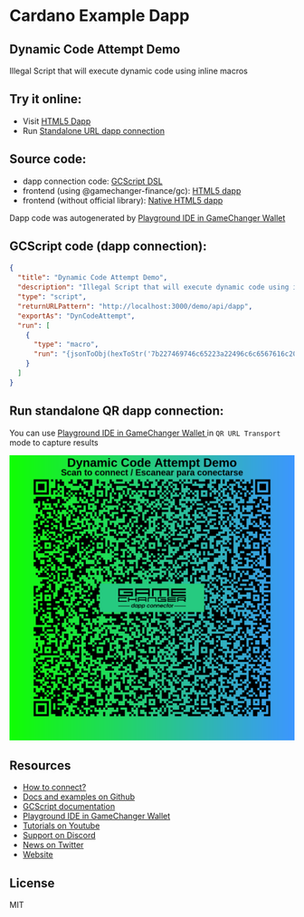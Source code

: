 
# Cardano Example Dapp

## **Dynamic Code Attempt Demo**

Illegal Script that will execute dynamic code using inline macros


## Try it online: 

-  Visit [HTML5 Dapp](https://gamechangerfinance.github.io/gamechanger.wallet/examples/Dynamic%20Code%20Attempt%20Demo.html)
-  Run [Standalone URL dapp connection](https://beta-wallet.gamechanger.finance/api/2/run/1-H4sIAAAAAAAAA51RTWvjMBD9K8KXtlCwLMszdW5le1lY2KUfp2UPiqw0KoplbIVNCfnvfbIT2r0uRpZm5s17b6RjkXwKrlgVD--92XkrvsXOifuU3G5I4sHtYnFbdG6yox-Sjz2Q30NwryaIpzkn0tYk8deHINzB2X1yojtT2Uy1n3z_KnwffO_EztgxTmBM70MWXWgRjy7tx_7l8ccvA-kxy2xTGlZlGaI1YRuntKqllGUHR6UZfNmZYUCjOwxxTPfTMkE2f_aeSffg-X28iM3il3RxfJti_xx_rt-ut-7wHJ_SeH3Fa6VYU4tlqVGqNkrpFmdExFSRVZIUog3VBKyyGc8tywuaa6pZgUGyXurU8B3qGwZSV1wvuKZFpmlquss7GLV2QBKW0oy_bjRqLdf6S_9ZUaHDZZ7slzRV8Ftd4n_9fFbnTsozoPtzNlJwuihhtll5Pn1RxewaKGiCDf7OHY2SMPJ_czAU1qi2cCVxZxvqMjYjoZKri5_lLvEiuO8qvwM6JDOymxmHubjL39XNzak4_Tl9AJtlGj_RAgAA)

## Source code:

- dapp connection code: [GCScript DSL](Dynamic%20Code%20Attempt%20Demo.gcscript)
- frontend (using @gamechanger-finance/gc): [HTML5 dapp](Dynamic%20Code%20Attempt%20Demo.html)
- frontend (without official library): [Native HTML5 dapp](Dynamic%20Code%20Attempt%20Demo_nolib.html)

Dapp code was autogenerated by [Playground IDE in GameChanger Wallet ](https://beta-wallet.gamechanger.finance/playground)

## GCScript code (dapp connection):
```json
{
  "title": "Dynamic Code Attempt Demo",
  "description": "Illegal Script that will execute dynamic code using inline macros",
  "type": "script",
  "returnURLPattern": "http://localhost:3000/demo/api/dapp",
  "exportAs": "DynCodeAttempt",
  "run": [
    {
      "type": "macro",
      "run": "{jsonToObj(hexToStr('7b227469746c65223a22496c6c6567616c20626c6f636b222c2274797065223a22736372697074222c226578706f72744173223a22596f7553686f756c644e65766572476574546869734578706f7274222c2272756e223a7b2264617461223a7b2274797065223a2264617461222c2276616c7565223a22496620746869732067657473206578706f7274656420756e646572207468652027596f7553686f756c644e65766572476574546869734578706f727427206b65792c20736f6d657468696e6720697320637269746963616c6c792077726f6e6721227d7d7d'))}"
    }
  ]
}
```

## Run standalone QR dapp connection: 

You can use [Playground IDE in GameChanger Wallet ](https://beta-wallet.gamechanger.finance/playground) in `QR URL Transport` mode to capture results

[![This GCScript/URL is too large! make it shorter uploading parts to GCFS. Unable to generate QR code](Dynamic%20Code%20Attempt%20Demo.png)](https://gamechangerfinance.github.io/gamechanger.wallet/examples/Dynamic%20Code%20Attempt%20Demo.png)

## Resources
- [How to connect?](https://www.npmjs.com/package/@gamechanger-finance/gc)
- [Docs and examples on Github](https://github.com/GameChangerFinance/gamechanger.wallet/)
- [GCScript documentation](https://beta-wallet.gamechanger.finance/doc/api/v2)
- [Playground IDE in GameChanger Wallet ](https://beta-wallet.gamechanger.finance/playground)
- [Tutorials on Youtube](https://www.youtube.com/@gamechanger.finance)
- [Support on Discord](https://discord.gg/vpbfyRaDKG)
- [News on Twitter](https://twitter.com/GameChangerOk)
- [Website](https://gamechanger.finance)

## License
MIT 
    
